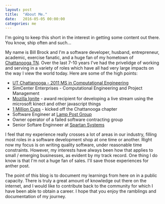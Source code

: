 ```yaml
---
layout: post
title:  "About Me."
date:   2016-05-05 00:00:00 
categories: me 
---
```


I'm going to keep this short in the interest in getting some content out
there. You know, ship often and such...

My name is Bill Brock and I'm a software developer, husband, entrepreneur,
academic, exercise fanatic, and a huge fan of my hometown of [Chattanooga
TN](https://en.wikipedia.org/wiki/Chattanooga,_Tennessee).  Over the last 7-10
years I've had the privelidge of working and serving in a variety of roles which
have all had very large impacts on the way I view the world today. Here are some
of the high points:

* [UT Chattanooga - 2011 MS in Computational Engineering](https://www.utc.edu/college-engineering-computer-science/research-centers/simcenter/)
* SimCenter Enterprises  - Computational Engineering and Project Management
* [Mozilla Ignite](https://mozillaignite.org/) - award recipient for developing a
  live stream using the microsoft kinect and other javascript things
* [1 Million Cups](http://www.1millioncups.com/) - kicked off the Chattanooga
  chapter
* Software Engineer at [Lamp Post Group](http://lamppostgroup.com/)
* Owner operator of a failed software contracting group
* Senior Softare Enginneer at [Spartan Systems](http://joinspartan.com/)

I feel that my experience really crosses a lot of areas in our industry, filling
most roles in a software development shop at one time or another. Right now my
focus is on writing quality software, under reasonable time constraints.
However, my interests have always been how that applies to small / emerging
businesses, as evident by my track record. One thing I do know is that I'm not a
huge fan of sales. I'll save those experiences for anther post.

The point of this blog is to document my learnings from here on in a public
capacity. There is truly a great amount of knowledge out there on the internet,
and I would like to contribute back to the community for which I have been able
to obtain a career. I hope that you enjoy the ramblings and documentation of
my journey.

